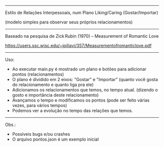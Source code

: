 
--------------------------------------------------------------------------------

Estilo de Relações Interpessoais, num Plano Liking/Caring (Gostar/Importar)

(modelo simples para observar seus próprios relacionamentos)

--------------------------------------------------------------------------------

Baseado na pesquisa de Zick Rubin (1970) – Measurement of Romantic Love

https://users.ssc.wisc.edu/~jpiliavi/357/Measurementofromanticlove.pdf

--------------------------------------------------------------------------------

Uso:
- Ao executar main.py é mostrado um plano e botões para adicionar pontos (relacionamentos)
- O plano é dividido em 2 eixos: "Gostar" e "Importar" (quanto você gosta do relacionamento e quanto liga pra ele) 
- Adicionamos os relacionamentos que temos, no tempo atual. (dizendo o gosto e importância deste relacionamento)
- Avançamos o tempo e modificamos os pontos (pode ser feito várias vezes, para vários tempos)
- Podemos ver a evolução no tempo das relações que temos. 

--------------------------------------------------------------------------------

Obs.:
- Possíveis bugs e/ou crashes
- O arquivo pontos.json é um exemplo inicial
